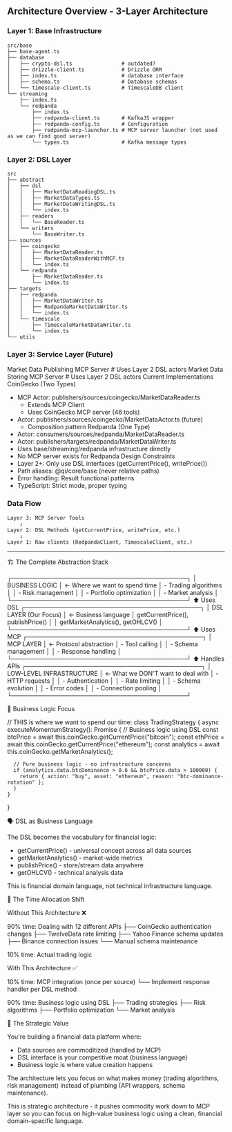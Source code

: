 ## Architecture Overview - 3-Layer Architecture
### Layer 1: Base Infrastructure

```base
src/base
├── base-agent.ts
├── database
│   ├── crypto-dsl.ts                # outdated?
│   ├── drizzle-client.ts            # Drizzle ORM
│   ├── index.ts                     # database interface
│   ├── schema.ts                    # Database schemas
│   └── timescale-client.ts          # TimescaleDB client
└── streaming
    ├── index.ts
    └── redpanda
        ├── index.ts
        ├── redpanda-client.ts       # KafkaJS wrapper
        ├── redpanda-config.ts       # Configuration
        ├── redpanda-mcp-launcher.ts # MCP server launcher (not used as we can find good server)
        └── types.ts                 # Kafka message types
```

### Layer 2: DSL Layer

```
src
├── abstract
│   ├── dsl
│   │   ├── MarketDataReadingDSL.ts
│   │   ├── MarketDataTypes.ts
│   │   ├── MarketDataWritingDSL.ts
│   │   └── index.ts
│   ├── readers
│   │   └── BaseReader.ts
│   └── writers
│       └── BaseWriter.ts
├── sources
│   ├── coingecko
│   │   ├── MarketDataReader.ts
│   │   ├── MarketDataReaderWithMCP.ts
│   │   └── index.ts
│   └── redpanda
│       ├── MarketDataReader.ts
│       └── index.ts
├── targets
│   ├── redpanda
│   │   ├── MarketDataWriter.ts
│   │   ├── RedpandaMarketDataWriter.ts
│   │   └── index.ts
│   └── timescale
│       ├── TimescaleMarketDataWriter.ts
│       └── index.ts
└── utils
```

### Layer 3: Service Layer (Future)
  Market Data Publishing MCP Server    # Uses Layer 2 DSL actors
  Market Data Storing MCP Server       # Uses Layer 2 DSL actors
  Current Implementations
  CoinGecko (Two Types)
  - MCP Actor: publishers/sources/coingecko/MarketDataReader.ts
    - Extends MCP Client
    - Uses CoinGecko MCP server (46 tools)
  - Actor: publishers/sources/coingecko/MarketDataActor.ts (future)
    - Composition pattern
  Redpanda (One Type)
  - Actor: consumers/sources/redpanda/MarketDataReader.ts
  - Actor: publishers/targets/redpanda/MarketDataWriter.ts
  - Uses base/streaming/redpanda infrastructure directly
  - No MCP server exists for Redpanda
  Design Constraints
  - Layer 2+: Only use DSL interfaces (getCurrentPrice(), writePrice())
  - Path aliases: @qi/core/base (never relative paths)
  - Error handling: Result<T> functional patterns
  - TypeScript: Strict mode, proper typing


### Data Flow
  ```
  Layer 3: MCP Server Tools
      ↓
  Layer 2: DSL Methods (getCurrentPrice, writePrice, etc.)
      ↓
  Layer 1: Raw clients (RedpandaClient, TimescaleClient, etc.)
  ```

---
  🏗️ The Complete Abstraction Stack

  ┌─────────────────────────────────────────┐
  │ BUSINESS LOGIC                          │  ← Where we want to spend time
  │ - Trading algorithms                    │
  │ - Risk management                       │
  │ - Portfolio optimization                │
  │ - Market analysis                       │
  └─────────────────────────────────────────┘
                ⬆️ Uses DSL
  ┌─────────────────────────────────────────┐
  │ DSL LAYER (Our Focus)                   │  ← Business language
  │ getCurrentPrice(), publishPrice()       │
  │ getMarketAnalytics(), getOHLCV()        │
  └─────────────────────────────────────────┘
                ⬆️ Uses MCP
  ┌─────────────────────────────────────────┐
  │ MCP LAYER                               │  ← Protocol abstraction
  │ - Tool calling                          │
  │ - Schema management                     │
  │ - Response handling                     │
  └─────────────────────────────────────────┘
                ⬆️ Handles APIs
  ┌─────────────────────────────────────────┐
  │ LOW-LEVEL INFRASTRUCTURE                │  ← What we DON'T want to deal with
  │ - HTTP requests                         │
  │ - Authentication                        │
  │ - Rate limiting                         │
  │ - Schema evolution                      │
  │ - Error codes                           │
  │ - Connection pooling                    │
  └─────────────────────────────────────────┘

  💼 Business Logic Focus

  // THIS is where we want to spend our time:
  class TradingStrategy {
    async executeMomentumStrategy(): Promise<TradeDecision> {
      // Business logic using DSL
      const btcPrice = await this.coinGecko.getCurrentPrice("bitcoin");
      const ethPrice = await this.coinGecko.getCurrentPrice("ethereum");
      const analytics = await this.coinGecko.getMarketAnalytics();

      // Pure business logic - no infrastructure concerns
      if (analytics.data.btcDominance > 0.6 && btcPrice.data > 100000) {
        return { action: "buy", asset: "ethereum", reason: "btc-dominance-rotation" };
      }
    }
  }

  🗣️ DSL as Business Language

  The DSL becomes the vocabulary for financial logic:
  - getCurrentPrice() - universal concept across all data sources
  - getMarketAnalytics() - market-wide metrics
  - publishPrice() - store/stream data anywhere
  - getOHLCV() - technical analysis data

  This is financial domain language, not technical infrastructure language.

  🚀 The Time Allocation Shift

  Without This Architecture ❌

  90% time: Dealing with 12 different APIs
  ├── CoinGecko authentication changes
  ├── TwelveData rate limiting
  ├── Yahoo Finance schema updates
  ├── Binance connection issues
  └── Manual schema maintenance

  10% time: Actual trading logic

  With This Architecture ✅

  10% time: MCP integration (once per source)
  └── Implement response handler per DSL method

  90% time: Business logic using DSL
  ├── Trading strategies
  ├── Risk algorithms
  ├── Portfolio optimization
  └── Market analysis

  🎯 The Strategic Value

  You're building a financial data platform where:
  - Data sources are commoditized (handled by MCP)
  - DSL interface is your competitive moat (business language)
  - Business logic is where value creation happens

  The architecture lets you focus on what makes money (trading algorithms, risk management) instead of plumbing
  (API wrappers, schema maintenance).

  This is strategic architecture - it pushes commodity work down to MCP layer so you can focus on high-value
  business logic using a clean, financial domain-specific language.
